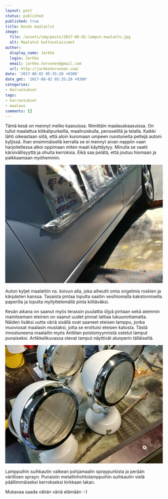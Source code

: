 ```yaml
---
layout: post
status: published
published: true
title: Kesän maalailut
image:
  file: /assets/img/posts/2017-08-02-lamput-maalattu.jpg
  alt: Maalatut kattovalaisimet
author:
  display_name: Jarkko
  login: Jarkko
  email: jarkko.tervonen@gmail.com
  url: http://jarkkotervonen.com/
date: '2017-08-02 05:35:20 +0300'
date_gmt: '2017-08-02 05:35:20 +0300'
categories:
- Harrastukset
tags:
- harrastukset
- maalaus
comments: []
---
```


Tämä kesä on mennyt melko kaasuissa. Nimittäin maalauskaasuissa. On tullut maalattua kilikalipurkeilla, maaliruiskulla, pensselillä ja telalla. Kaikki lähti oikeastaan siitä, että aloin kuromaan umpeen ruostuneita peltejä autoni kyljissä. Ihan ensimmäisellä kerralla se ei mennyt aivan nappiin vaan harjoitellessa alkoi oppimaan miten maali käyttäytyy. Minulla se vaatii kärsivällisyyttä ja ohuita kerroksia. Eikä saa pelätä, että joutuu hiomaan ja paikkaamaan myöhemmin.

<amp-img src="/assets/img/posts/2017-08-02-ford-focus-maalaus.jpg" alt="Ford Focusin kyljet saavat lähes virheettömän pinnan" width="4" height="3" layout="responsive">
  <noscript><img src="/assets/img/posts/2017-08-02-ford-focus-maalaus.jpg" alt="Ford Focusin kyljet saavat lähes virheettömän pinnan" /></noscript>
</amp-img>

Auton kyljet maalattiin ns. koivun alla, joka aiheutti omia ongelmia roskien ja kärpästen kanssa. Tasaista pintaa lopulta saatiin vesihiomalla kakstonnisella paperilla ja lopulta myllyttelemällä pinta kiiltäväksi.

Kesän aikana on saanut myös terassin puulattia öljyä pintaan sekä aiemmin mainitsemani eteinen on saanut uudet pinnat lattiaa lukuunottamatta. Näiden lisäksi uutta väriä sisällä ovat saaneet eteisen lamppu, jonka muoviosat maalasin mustaksi, jotta se erottuisi eteisen katosta. Tästä innostuneena maalailin myös Anttilan poistomyynnistä ostetut lamput punaiseksi. Artikkelikuvassa olevat lamput näyttivät alunperin tälläiseltä.

<amp-img src="/assets/img/posts/2017-08-02-lamput-alkup.jpg" alt="Alkuperäiset lamput" width="4" height="3" layout="responsive">
  <noscript><img src="/assets/img/posts/2017-08-02-lamput-alkup.jpg" alt="Alkuperäiset lamput" /></noscript>
</amp-img>

Lamppuihin suihkautin valkean pohjamaalin spraypurkista ja perään värillisen sprayn. Punaisiin metallinhohtolamppuihin suihkautin vielä päällimmäiseksi kerrokseksi kirkkaan lakan.

Mukavaa saada vähän väriä elämään :-)
